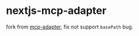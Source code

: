 # nextjs-mcp-adapter

fork from [mcp-adapter](https://github.com/vercel/mcp-adapter), fix not support `basePath` bug.